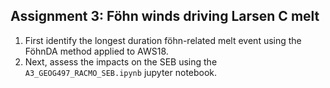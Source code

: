 ## Assignment 3: Föhn winds driving Larsen C melt

1. First identify the longest duration föhn-related melt event using the FöhnDA method applied to AWS18.
2. Next, assess the impacts on the SEB using the `A3_GEOG497_RACMO_SEB.ipynb` jupyter notebook.
